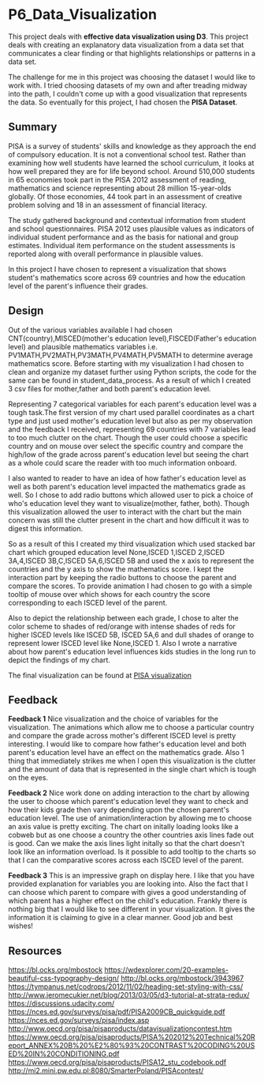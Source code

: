 # P6_Data_Visualization

This project deals with **effective data visualization using D3**. This project deals with creating an explanatory data visualization from a data set that communicates a clear finding or that highlights relationships or patterns in a data set.

The challenge for me in this project was choosing the dataset I would like to work with. I tried choosing datasets of my own and after treading midway into the path, I couldn't come
up with a good visualization that represents the data. So eventually for this project, I had chosen the **PISA Dataset**.

## Summary

PISA is a survey of students' skills and knowledge as they approach the end of compulsory education. It is not a conventional school test. Rather than examining how well students have learned the school curriculum, it looks at how well prepared they are for life beyond school. Around 510,000 students in 65 economies took part in the PISA 2012 assessment of reading, mathematics and science representing about 28 million 15-year-olds globally. Of those economies, 44 took part in an assessment of creative problem solving and 18 in an assessment of financial literacy.

The study gathered background and contextual information from student and school questionnaires. PISA 2012 uses plausible values as indicators of individual student performance and as the basis for national and group estimates. Individual item performance on the student assessments is reported along with overall performance in plausible values.

In this project I have chosen to represent a visualization that shows student's mathematics score across 69 countries and how the education level of the parent's influence their grades. 

## Design 

Out of the various variables available I had chosen CNT(country),MISCED(mother's education level),FISCED(Father's education level) and plausible mathematics variables i.e. PV1MATH,PV2MATH,PV3MATH,PV4MATH,PV5MATH to determine average mathematics score. Before starting with my visualization I had  chosen to clean and organize my dataset further using Python scripts, the code for the same can be found in student_data_process. As a result of which I created 3 csv files for mother,father and both parent's education level.

Representing 7 categorical variables for each parent's education level was a tough task.The first version of my chart used parallel coordinates as a chart type and just used mother's education level but also as per my observation and the feedback I received, representing 69 countries with 7 variables lead to too much clutter on the chart. Though the user could choose a specific country and on mouse over select the specific country and compare the high/low of the grade across parent's education level but seeing the chart as a whole could scare the reader with too much information onboard. 

I also wanted to reader to have an idea of how father's education level as well as both parent's education level impacted the mathematics grade as well. So I chose to add radio buttons which allowed user to pick a choice of who's education level they want to visualize(mother, father, both). Though this visualization allowed the user to interact with the chart but the main concern was still the clutter present in the chart and how difficult it was to digest this information.

So as a result of this I created my third visualization which used stacked bar chart which grouped education level None,ISCED 1,ISCED 2,ISCED 3A,4,ISCED 3B,C,ISCED 5A,6,ISCED 5B and used the x axis to represent the countries and the y axis to show the mathematics score. I kept the interaction part by keeping the radio buttons to choose the parent and compare the scores. To provide animation I had chosen to go with a simple tooltip of mouse over which shows for each country the score corresponding to each ISCED level of the parent. 

Also to depict the relationship between each grade, I chose to alter the color scheme to shades of red/orange with intense shades of reds for higher ISCED levels like ISCED 5B, ISCED 5A,6 and dull shades of orange to represent lower ISCED level like None,ISCED 1. Also I wrote a narrative about how parent's education level influences kids studies in the long run to depict the findings of my chart.

The final visualization can be found at [PISA visualization](https://bl.ocks.org/Ruchita7/raw/1772b9377ae5521a8acb3e07d8839127/)

## Feedback

**Feedback 1**
Nice visualization and the choice of variables for the visualization. The animations which allow me to choose a particular country and compare the grade across mother's different ISCED level is pretty interesting. I would like to compare how father's education level and both parent's education level have an effect on the mathematics grade. Also 1 thing that immediately strikes me when I open this visualization is the clutter and the amount of data that is represented in the single chart which is tough on the eyes.

**Feedback 2**
Nice work done on adding interaction to the chart by allowing the user to choose which parent's education level they want to check and how their kids grade then vary depending upon the chosen parent's education level. The use of animation/interaction by allowing me to choose an axis value is pretty exciting. The chart on initally loading looks like a cobweb but as one choose a country the other countries axis lines fade out is good. Can we make the axis lines light initally so that the chart doesn't look like an information overload. Is it possible to add tooltip to the charts so that I can the comparative scores across each ISCED level of the parent.

**Feedback 3**
This is an impressive graph on display here.
I like that you have provided explanation for variables you are looking into. Also the fact that I can choose which parent to compare with gives a good understanding of which parent has a higher effect on the child's education.
Frankly there is nothing big that I would like to see different in your visualization. It gives the information it is claiming to give in a clear manner. 
Good job and best wishes!

## Resources<br/>

https://bl.ocks.org/mbostock
https://wdexplorer.com/20-examples-beautiful-css-typography-design/
http://bl.ocks.org/mbostock/3943967
https://tympanus.net/codrops/2012/11/02/heading-set-styling-with-css/
http://www.jeromecukier.net/blog/2013/03/05/d3-tutorial-at-strata-redux/
https://discussions.udacity.com/
https://nces.ed.gov/surveys/pisa/pdf/PISA2009CB_quickguide.pdf
https://nces.ed.gov/surveys/pisa/index.asp
http://www.oecd.org/pisa/pisaproducts/datavisualizationcontest.htm
https://www.oecd.org/pisa/pisaproducts/PISA%202012%20Technical%20Report_ANNEX%20B%20%E2%80%93%20CONTRAST%20CODING%20USED%20IN%20CONDITIONING.pdf
https://www.oecd.org/pisa/pisaproducts/PISA12_stu_codebook.pdf
http://mi2.mini.pw.edu.pl:8080/SmarterPoland/PISAcontest/
